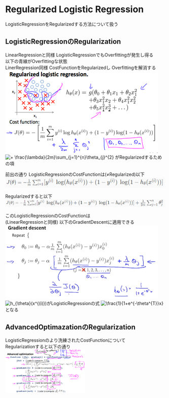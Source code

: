 # Regularized Logistic Regression
LogisticRegressionをRegularizedする方法について扱う  

## LogisticRegressionのRegularization
LinearRegressionと同様 LogisticRegressionでもOverfittingが発生し得る  
以下の青線がOverfittingな状態  
LinerRegression同様 CostFunctionをRegularizedし Overfittingを解消する    
<img src="../../img/03_11_intuition_of_normalized_logistic_regression.png"  >  
<img src="https://latex.codecogs.com/gif.latex?&plus;&space;\frac{\lambda}{2m}\sum_{j=1}^{n}\theta_{j}^{2}" title="+ \frac{\lambda}{2m}\sum_{j=1}^{n}\theta_{j}^{2}" /> がRegularizedするための項  

前出の通り LogisticRegressionのCostFunctionは(≠Regularized)以下
<img src="../../img/03_11_cost_function_of_logistic_regression.png"  >  

Regularizedすると以下
<img src="../../img/03_11_regularized_cost_function_of_logistic_regression.png"  >

このLogisticRegressionのCostFunctionは  
(LinearRegressionと同様) 以下のGradientDescentに適用できる  
<img src="../../img/03_11_regularized_gradient_descent_of_logistic_regression.png"  >  
<img src="https://latex.codecogs.com/gif.latex?h_{\theta}(x^{(i)})" title="h_{\theta}(x^{(i)})" />がLogisticRegressionの式 <img src="https://latex.codecogs.com/gif.latex?\frac{1}{1&plus;e^{-\theta^{T}}x}" title="\frac{1}{1+e^{-\theta^{T}}x}" /> となる  

## AdvancedOptimazationのRegularization
LogisticRegressionのより洗練されたCostFunctionについて  
Regularizationすると以下の通り  
<img src="../../img/03_11_regularized_advanced_optimazation_of_logistic_regression.png" width=50% >  
